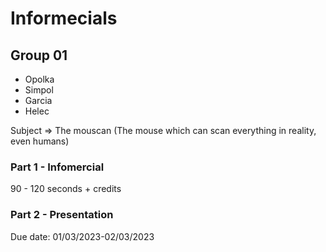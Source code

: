 # Informecials

## Group 01

- Opolka
- Simpol
- Garcia
- Helec

Subject => The mouscan (The mouse which can scan everything in reality, even humans)

### Part 1 - Infomercial

90 - 120 seconds + credits

### Part 2 - Presentation

Due date: 01/03/2023-02/03/2023
